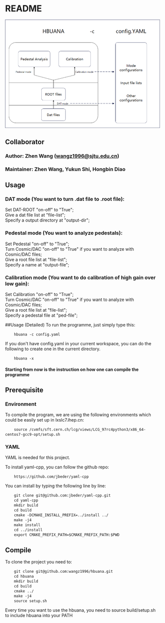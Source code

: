# README

![image](config/framework.png)

## Collaborator

### Author: Zhen Wang (wangz1996@sjtu.edu.cn)

### Maintainer: Zhen Wang, Yukun Shi, Hongbin Diao

## Usage

### DAT mode (You want to turn .dat file to .root file):

Set DAT-ROOT "on-off" to "True";  
Give a dat file list at "file-list";  
Specify a output directory at "output-dir";

### Pedestal mode (You want to analyze pedestals):

Set Pedestal "on-off" to "True";  
Turn Cosmic/DAC "on-off" to "True" if you want to analyze with Cosmic/DAC files;  
Give a root file list at "file-list";  
Specify a name at "output-file";

### Calibration mode (You want to do calibration of high gain over low gain):

Set Calibration "on-off" to "True";  
Turn Cosmic/DAC "on-off" to "True" if you want to analyze with Cosmic/DAC files;  
Give a root file list at "file-list";  
Specify a pedestal file at "ped-file";

##Usage (Detailed)
To run the programme, just simply type this:

```
	hbuana -c config.yaml
```

If you don't have config.yaml in your current workspace, you can do the following to create one in the current directory.

```
	hbuana -x
```

#### Starting from now is the instruction on how one can compile the programme

## Prerequisite

### Environment

To compile the program, we are using the following environments which could be easily set up in lxslc7.ihep.cn:

```
	source /cvmfs/sft.cern.ch/lcg/views/LCG_97rc4python3/x86_64-centos7-gcc9-opt/setup.sh
```

### YAML

YAML is needed for this project.

To install yaml-cpp, you can follow the github repo:

```
	https://github.com/jbeder/yaml-cpp
```

You can install by typing the following line by line:

```
	git clone git@github.com:jbeder/yaml-cpp.git
	cd yaml-cpp
	mkdir build
	cd build
	cmake -DCMAKE_INSTALL_PREFIX=../install ../
	make -j4
	make install
	cd ../install
	export CMAKE_PREFIX_PATH=$CMAKE_PREFIX_PATH:$PWD
```

## Compile

To clone the project you need to:

```
	git clone git@github.com:wangz1996/hbuana.git
	cd hbuana
	mkdir build
	cd build
	cmake ../
	make -j4
	source setup.sh
```

Every time you want to use the hbuana, you need to source build/setup.sh to include hbuana into your PATH
